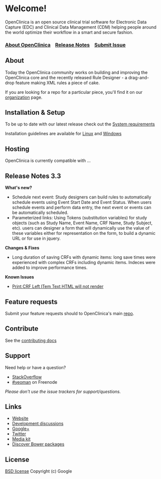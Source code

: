 # Welcome!

OpenClinica is an open source clinical trial software for Electronic Data Capture (EDC) and Clinical Data Management (CDM) helping people around the world optimize their workflow in a smart and secure fashion.


### [About OpenClinica](http://www.openclinica.com)&nbsp;&nbsp;&nbsp;&nbsp;[Release Notes](https://docs.openclinica.com/release-notes)&nbsp;&nbsp;&nbsp;&nbsp;[Submit Issue](https://community.openclinica.com/issue-tracker)


## About

Today the OpenClinica community works on building and improving the OpenClinica core and the recently released Rule Designer - a drag-and-drop feature making XML rules a piece of cake.  

If you are looking for a repo for a particular piece, you'll find it on our [organization](http://github.com/openclinica) page.


## Installation & Setup

To be up to date with our latest release check out the [System requirements](https://docs.openclinica.com/installation/system-requirements)

Installation guidelines are available for [Linux](https://docs.openclinica.com/installation/install-openclinica-3.3-linux) and [Windows](https://docs.openclinica.com/installation/install-openclinica-3.3-windows)  

## Hosting

OpenClinica is currently compatible with ...

## Release Notes 3.3

**What's new?**
- Schedule next event: Study designers can build rules to automatically schedule events using Event Start Date and Event Status. When users schedule events and perform data entry, the next event or events can be automatically scheduled.
- Parameterized links: Using Tokens (substitution variables) for study objects (such as Study Name, Event Name, CRF Name, Study Subject, etc). users can designer a form that will dynamically use the value of these variables either for representation on the form, to build a dynamic URL or for use in jquery.

**Changes & Fixes**
- Long duration of saving CRFs with dynamic items: long save times were experienced with complex CRFs including dynamic items. Indeces were added to improve performance times.

**Known Issues**
- [Print CRF Left ITem Text HTML will not render](https://jira.openclinica.com/browse/OC-5619)


## Feature requests

Submit your feature requests should to OpenClinica's main [repo](https://github.com/openclinica).

## Contribute

See the [contributing docs](contributing.md)


## Support

Need help or have a question?

- [StackOverflow](http://stackoverflow.com/questions/tagged/yeoman)
- [\#yeoman](http://webchat.freenode.net/?channels=yeoman) on Freenode

*Please don't use the issue trackers for support/questions.*


## Links

- [Website](http://yeoman.io)
- [Development discussions](https://github.com/yeoman/yeoman/issues)
- [Google+](https://plus.google.com/101063139999404044459/posts)
- [Twitter](https://twitter.com/yeoman)
- [Media kit](https://github.com/yeoman/yeoman.io/tree/master/media)
- [Discover Bower packages](http://bower.io/search)


 
## License

[BSD license](http://opensource.org/licenses/bsd-license.php)
Copyright (c) Google

